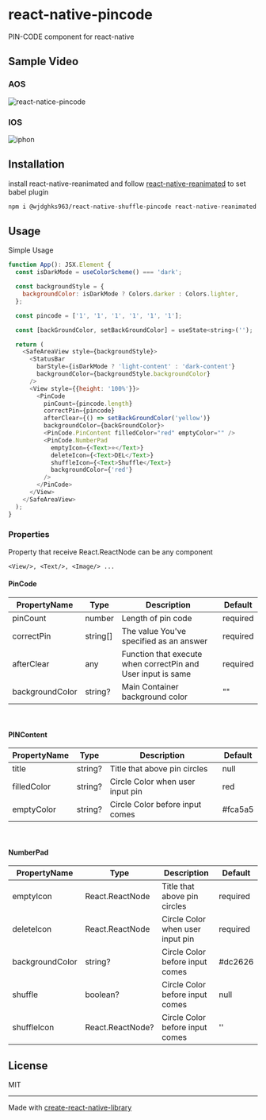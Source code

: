 # react-native-pincode

PIN-CODE component for react-native


## Sample Video

### AOS

![react-natice-pincode](https://github.com/wjdghks963/react-native-pincode/assets/74060017/8d719ce6-b7c4-43b0-a83f-c226e36cb58b)


### IOS

![iphon](https://github.com/wjdghks963/react-native-pincode/assets/74060017/741f2c8d-f82f-412d-8bcf-0b0f747ee426)

## Installation

install react-native-reanimated and follow [react-native-reanimated](https://docs.swmansion.com/react-native-reanimated/docs/fundamentals/getting-started/#installation) to set babel plugin

```sh
npm i @wjdghks963/react-native-shuffle-pincode react-native-reanimated
```

## Usage

Simple Usage

```js
function App(): JSX.Element {
  const isDarkMode = useColorScheme() === 'dark';

  const backgroundStyle = {
    backgroundColor: isDarkMode ? Colors.darker : Colors.lighter,
  };

  const pincode = ['1', '1', '1', '1', '1', '1'];

  const [backGroundColor, setBackGroundColor] = useState<string>('');

  return (
    <SafeAreaView style={backgroundStyle}>
      <StatusBar
        barStyle={isDarkMode ? 'light-content' : 'dark-content'}
        backgroundColor={backgroundStyle.backgroundColor}
      />
      <View style={{height: '100%'}}>
        <PinCode
          pinCount={pincode.length}
          correctPin={pincode}
          afterClear={() => setBackGroundColor('yellow')}
          backgroundColor={backGroundColor}>
          <PinCode.PinContent filledColor="red" emptyColor="" />
          <PinCode.NumberPad
            emptyIcon={<Text>⭐️</Text>}
            deleteIcon={<Text>DEL</Text>}
            shuffleIcon={<Text>Shuffle</Text>}
            backgroundColor={'red'}
          />
        </PinCode>
      </View>
    </SafeAreaView>
  );
}
```

### Properties

Property that receive React.ReactNode can be any component

```
<View/>, <Text/>, <Image/> ...
```


#### PinCode

| PropertyName    | Type     | Description                                                  | Default  |
|-----------------|----------|--------------------------------------------------------------|----------|
| pinCount        | number   | Length of pin code                                           | required |
| correctPin      | string[] | The value You've specified as an answer                      | required |
| afterClear      | any      | Function that execute when correctPin and User input is same | required |
| backgroundColor | string?  | Main Container background color                              | ""       |

<br/>

#### PINContent

| PropertyName | Type    | Description                      | Default |
|--------------|---------|----------------------------------|---------|
| title        | string? | Title that above pin circles     | null    |
| filledColor  | string? | Circle Color when user input pin | red     |
| emptyColor   | string? | Circle Color before input comes  | #fca5a5 |

<br/>

#### NumberPad

| PropertyName    | Type             | Description                      | Default  |
|-----------------|------------------|----------------------------------|----------|
| emptyIcon       | React.ReactNode  | Title that above pin circles     | required |
| deleteIcon      | React.ReactNode  | Circle Color when user input pin | required |
| backgroundColor | string?          | Circle Color before input comes  | #dc2626  |
| shuffle         | boolean?         | Circle Color before input comes  | null     |
| shuffleIcon     | React.ReactNode? | Circle Color before input comes  | ''       |





[//]: # (## Contributing)

[//]: # ()
[//]: # (See the [contributing guide]&#40;CONTRIBUTING.md&#41; to learn how to contribute to the repository and the development workflow.)

## License

MIT

---

Made with [create-react-native-library](https://github.com/callstack/react-native-builder-bob)
